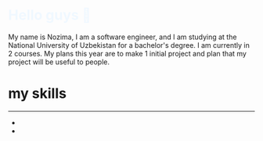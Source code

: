 <h1 style="color: aliceblue;">
        Hello guys 👋
    </h1>
    <p>
        My name is Nozima, I am a software engineer, and I am studying at the National University of Uzbekistan for a bachelor's degree. I am currently in 2 courses. My plans this year are to make 1 initial project and plan that my project will be useful to people.
    </p>
<h1>
    my skills
   </h1>
   <hr>
   <ul>
    <li>
        <a style="width: 5-px; height: 50px;border-radius:50% ;" href="https://web.telegram.org/k/">
            <img src="https://banner2.cleanpng.com/20180629/rta/kisspng-telegram-logo-computer-icons-telegram-logo-5b36bbaa3df404.5025035915303136422538.jpg" alt="">
        </a>
    </li>
    <li><a  style="width: 5-px; height: 50px;border-radius:50%"  href="https://ru.linkedin.com/">
        <img src="https://images.rawpixel.com/image_png_800/czNmcy1wcml2YXRlL3Jhd3BpeGVsX2ltYWdlcy93ZWJzaXRlX2NvbnRlbnQvbHIvdjk4Mi1kMy0xMC5wbmc.png" alt="">
    </a></li>
   </ul>
